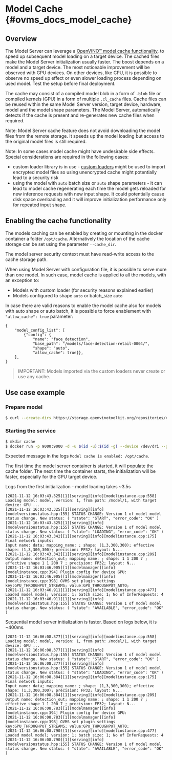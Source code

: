# Model Cache {#ovms_docs_model_cache}

## Overview
The Model Server can leverage a [OpenVINO&trade; model cache functionality](https://docs.openvino.ai/2024/openvino_docs_OV_UG_Model_caching_overview.html), to speed up subsequent model loading on a target device. 
The cached files make the Model Server initialization usually faster. 
The boost depends on a model and a target device. The most noticeable improvement will be observed with GPU devices. On other devices, like CPU, it is possible to observe no speed up effect or even slower loading process depending on used model. Test the setup before final deployment.

The cache may consist of a compiled model blob in a form of `.blob` file or compiled kernels (GPU) in a form of multiple `.cl_cache` files. Cache files can be reused within the same Model Server version, target device, hardware, model and the model shape parameters. 
The Model Server, automatically detects if the cache is present and re-generates new cache files when required. 

Note: Model Server cache feature does not avoid downloading the model files from the remote storage. It speeds up the model loading but access to the original model files is still required.

Note: In some cases model cache might have undesirable side effects. Special considerations are required in the following cases:
- custom loader library is in use - [custom loaders](custom_model_loader.md) might be used to import encrypted model files so using unencrypted cache might potentially lead to a security risk
- using the model with `auto` batch size or `auto` shape parameters - it can lead to model cache regenerating each time the model gets reloaded for new inference requests with new input shape. 
It could potentially cause disk space overloading and it will improve initialization performance only for repeated input shape.


## Enabling the cache functionality

The models caching can be enabled by creating or mounting in the docker container a folder `/opt/cache`. 
Alternatively the location of the cache storage can be set using the parameter `--cache_dir`. 

The model server security context must have read-write access to the cache storage path.

When using Model Server with configuration file, it is possible to serve more than one model. In such case, model cache is applied to all the models, with an exception to:
- Models with custom loader (for security reasons explained earlier)
- Models configured to shape `auto` or batch_size `auto`

In case there are valid reasons to enable the model cache also for models with auto shape or auto batch, it is possible to force enablement with `"allow_cache": true` parameter:
```
{
    "model_config_list": [
        {"config": {
            "name": "face_detection",
            "base_path": "/models/face-detection-retail-0004/",
            "shape": "auto",
            "allow_cache": true}},
    ],
}
```

> IMPORTANT: Models imported via the custom loaders never create or use any cache.

## Use case example

### Prepare model
```bash
$ curl --create-dirs https://storage.openvinotoolkit.org/repositories/open_model_zoo/2022.1/models_bin/2/face-detection-retail-0004/FP32/face-detection-retail-0004.bin https://storage.openvinotoolkit.org/repositories/open_model_zoo/2022.1/models_bin/2/face-detection-retail-0004/FP32/face-detection-retail-0004.xml -o model/fdsample/1/face-detection-retail-0004.bin -o model/fdsample/1/face-detection-retail-0004.xml
```

### Starting the service

```bash
$ mkdir cache
$ docker run -p 9000:9000 -d -u $(id -u):$(id -g) --device /dev/dri --group-add=$(stat -c "%g" /dev/dri/render* | head -n 1) -v ${PWD}/model/fdsample:/model:ro -v ${PWD}/cache:/opt/cache:rw openvino/model_server:latest-gpu --model_name model --model_path /model --target_device GPU --port 9000
```

Expected message in the logs `Model cache is enabled: /opt/cache`.

The first time the model server container is started, it will populate the cache folder. The next time the container starts, the initialization will be faster, especially for the GPU target device.

Logs from the first initialization - model loading takes ~3.5s
```
[2021-11-12 16:03:43.325][1][serving][info][modelinstance.cpp:558] Loading model: model, version: 1, from path: /model/1, with target device: GPU ...
[2021-11-12 16:03:43.325][1][serving][info][modelversionstatus.hpp:155] STATUS CHANGE: Version 1 of model model status change. New status: ( "state": "START", "error_code": "OK" )
[2021-11-12 16:03:43.325][1][serving][info][modelversionstatus.hpp:155] STATUS CHANGE: Version 1 of model model status change. New status: ( "state": "LOADING", "error_code": "OK" )
[2021-11-12 16:03:43.342][1][serving][info][modelinstance.cpp:175] Final network inputs:
Input name: data; mapping_name: ; shape: (1,3,300,300); effective shape: (1,3,300,300); precision: FP32; layout: N...
[2021-11-12 16:03:43.342][1][serving][info][modelinstance.cpp:209] Output name: detection_out; mapping name: ; shape: 1 1 200 7 ; effective shape 1 1 200 7 ; precision: FP32; layout: N...
[2021-11-12 16:03:46.905][1][modelmanager][info][modelinstance.cpp:394] Plugin config for device GPU:
[2021-11-12 16:03:46.905][1][modelmanager][info][modelinstance.cpp:398] OVMS set plugin settings key:GPU_THROUGHPUT_STREAMS; value:GPU_THROUGHPUT_AUTO;
[2021-11-12 16:03:46.911][1][serving][info][modelinstance.cpp:477] Loaded model model; version: 1; batch size: 1; No of InferRequests: 4
[2021-11-12 16:03:46.911][1][serving][info][modelversionstatus.hpp:155] STATUS CHANGE: Version 1 of model model status change. New status: ( "state": "AVAILABLE", "error_code": "OK" )
```

Sequential model server initialization is faster. Based on logs below, it is ~400ms.
```
[2021-11-12 16:06:08.377][1][serving][info][modelinstance.cpp:558] Loading model: model, version: 1, from path: /model/1, with target device: GPU ...
[2021-11-12 16:06:08.377][1][serving][info][modelversionstatus.hpp:155] STATUS CHANGE: Version 1 of model model status change. New status: ( "state": "START", "error_code": "OK" )
[2021-11-12 16:06:08.377][1][serving][info][modelversionstatus.hpp:155] STATUS CHANGE: Version 1 of model model status change. New status: ( "state": "LOADING", "error_code": "OK" )
[2021-11-12 16:06:08.384][1][serving][info][modelinstance.cpp:175] Final network inputs:
Input name: data; mapping_name: ; shape: (1,3,300,300); effective shape: (1,3,300,300); precision: FP32; layout: N...
[2021-11-12 16:06:08.384][1][serving][info][modelinstance.cpp:209] Output name: detection_out; mapping name: ; shape: 1 1 200 7 ; effective shape 1 1 200 7 ; precision: FP32; layout: N...
[2021-11-12 16:06:08.783][1][modelmanager][info][modelinstance.cpp:394] Plugin config for device GPU:
[2021-11-12 16:06:08.783][1][modelmanager][info][modelinstance.cpp:398] OVMS set plugin settings key:GPU_THROUGHPUT_STREAMS; value:GPU_THROUGHPUT_AUTO;
[2021-11-12 16:06:08.790][1][serving][info][modelinstance.cpp:477] Loaded model model; version: 1; batch size: 1; No of InferRequests: 4
[2021-11-12 16:06:08.790][1][serving][info][modelversionstatus.hpp:155] STATUS CHANGE: Version 1 of model model status change. New status: ( "state": "AVAILABLE", "error_code": "OK" )
```

